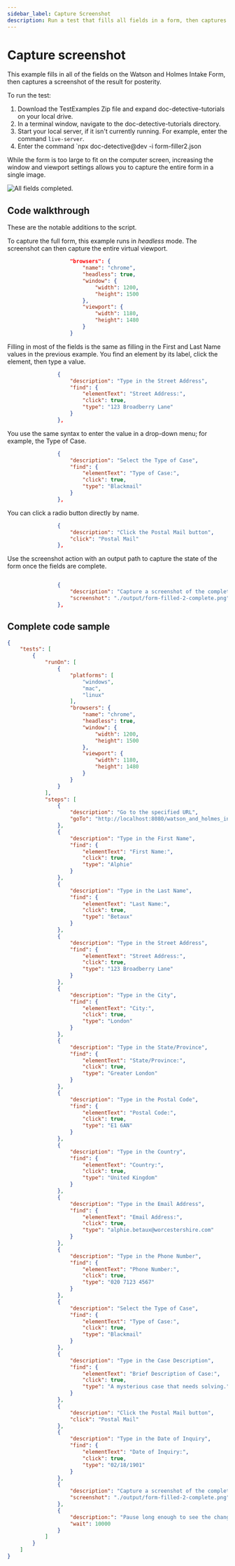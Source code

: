 ```yaml
---
sidebar_label: Capture Screenshot
description: Run a test that fills all fields in a form, then captures a screeenshot of the result.
---
```


# Capture screenshot

This example fills in all of the fields on the Watson and Holmes Intake Form, then captures a screenshot of the result for posterity.

To run the test:

1. Download the TestExamples Zip file and expand doc-detective-tutorials on your local drive.
2. In a terminal window, navigate to the doc-detective-tutorials directory.
3. Start your local server, if it isn't currently running. For example, enter the command `live-server`.
4. Enter the command `npx doc-detective@dev -i form-filler2.json

While the form is too large to fit on the computer screen, increasing the window and viewport settings allows you to capture the entire form in a single image.

![All fields completed.](./img/form-filled-2-complete.png)

## Code walkthrough

These are the notable additions to the script.

To capture the full form, this example runs in _headless_ mode. The screenshot can then capture the entire virtual viewport.

```json
                    "browsers": {
                        "name": "chrome",
                        "headless": true,
                        "window": {
                            "width": 1200,
                            "height": 1500
                        },
                        "viewport": {
                            "width": 1180,
                            "height": 1480
                        }
                    }
```

Filling in most of the fields is the same as filling in the First and Last Name values in the previous example. You find an element by its label, click the element, then type a value. 

```json
                {
                    "description": "Type in the Street Address",
                    "find": {
                        "elementText": "Street Address:",
                        "click": true,
                        "type": "123 Broadberry Lane"
                    }
                },
```

You use the same syntax to enter the value in a drop-down menu; for example, the Type of Case.

```json
                {
                    "description": "Select the Type of Case",
                    "find": {
                        "elementText": "Type of Case:",
                        "click": true,
                        "type": "Blackmail"
                    }
                },
```

You can click a radio button directly by name.

```json
                {
                    "description": "Click the Postal Mail button",
                    "click": "Postal Mail"
                },
```

Use the screenshot action with an output path to capture the state of the form once the fields are complete. 

```json

                {
                    "description": "Capture a screenshot of the completed form.",
                    "screenshot": "./output/form-filled-2-complete.png"
                },
```


## Complete code sample

```json
{
    "tests": [
        {
            "runOn": [
                {
                    "platforms": [
                        "windows",
                        "mac",
                        "linux"
                    ],
                    "browsers": {
                        "name": "chrome",
                        "headless": true,
                        "window": {
                            "width": 1200,
                            "height": 1500
                        },
                        "viewport": {
                            "width": 1180,
                            "height": 1480
                        }
                    }
                }
            ],
            "steps": [
                {
                    "description": "Go to the specified URL",
                    "goTo": "http://localhost:8080/watson_and_holmes_intake_form.html"
                },
                {
                    "description": "Type in the First Name",
                    "find": {
                        "elementText": "First Name:",
                        "click": true,
                        "type": "Alphie"
                    }
                },
                {
                    "description": "Type in the Last Name",
                    "find": {
                        "elementText": "Last Name:",
                        "click": true,
                        "type": "Betaux"
                    }
                },
                {
                    "description": "Type in the Street Address",
                    "find": {
                        "elementText": "Street Address:",
                        "click": true,
                        "type": "123 Broadberry Lane"
                    }
                },
                {
                    "description": "Type in the City",
                    "find": {
                        "elementText": "City:",
                        "click": true,
                        "type": "London"
                    }
                },
                {
                    "description": "Type in the State/Province",
                    "find": {
                        "elementText": "State/Province:",
                        "click": true,
                        "type": "Greater London"
                    }
                },
                {
                    "description": "Type in the Postal Code",
                    "find": {
                        "elementText": "Postal Code:",
                        "click": true,
                        "type": "E1 6AN"
                    }
                },
                {
                    "description": "Type in the Country",
                    "find": {
                        "elementText": "Country:",
                        "click": true,
                        "type": "United Kingdom"
                    }
                },
                {
                    "description": "Type in the Email Address",
                    "find": {
                        "elementText": "Email Address:",
                        "click": true,
                        "type": "alphie.betaux@worcestershire.com"
                    }
                },
                {
                    "description": "Type in the Phone Number",
                    "find": {
                        "elementText": "Phone Number:",
                        "click": true,
                        "type": "020 7123 4567"
                    }
                },
                {
                    "description": "Select the Type of Case",
                    "find": {
                        "elementText": "Type of Case:",
                        "click": true,
                        "type": "Blackmail"
                    }
                },
                {
                    "description": "Type in the Case Description",
                    "find": {
                        "elementText": "Brief Description of Case:",
                        "click": true,
                        "type": "A mysterious case that needs solving."
                    }
                },
                {
                    "description": "Click the Postal Mail button",
                    "click": "Postal Mail"
                },
                {
                    "description": "Type in the Date of Inquiry",
                    "find": {
                        "elementText": "Date of Inquiry:",
                        "click": true,
                        "type": "02/18/1901"
                    }
                },
                {
                    "description": "Capture a screenshot of the completed form.",
                    "screenshot": "./output/form-filled-2-complete.png"
                },
                {
                    "description:": "Pause long enough to see the changes.",
                    "wait": 10000
                }
            ]
        }
    ]
}
```